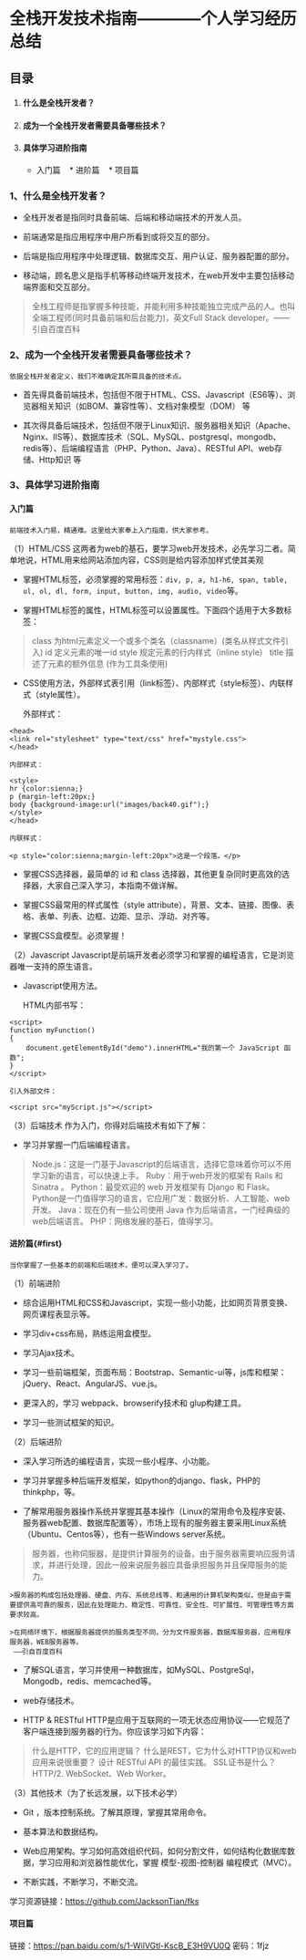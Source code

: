 # 全栈开发技术指南————个人学习经历总结
## 目录
1. #### 什么是全栈开发者？
2. #### 成为一个全栈开发者需要具备哪些技术？
3. #### 具体学习进阶指南
    * 入门篇
    * 进阶篇
    * 项目篇

### 1、什么是全栈开发者？
* 全栈开发者是指同时具备前端、后端和移动端技术的开发人员。

* 前端通常是指应用程序中用户所看到或将交互的部分。

* 后端是指应用程序中处理逻辑、数据库交互、用户认证、服务器配置的部分。

* 移动端，顾名思义是指手机等移动终端开发技术，在web开发中主要包括移动端界面和交互部分。
>全栈工程师是指掌握多种技能，并能利用多种技能独立完成产品的人。也叫全端工程师(同时具备前端和后台能力)，英文Full Stack developer。——引自百度百科

### 2、成为一个全栈开发者需要具备哪些技术？
`依据全栈开发者定义，我们不难确定其所需具备的技术点。`
* 首先得具备前端技术，包括但不限于HTML、CSS、Javascript（ES6等）、浏览器相关知识（如BOM、兼容性等）、文档对象模型（DOM） 等

* 其次得具备后端技术，包括但不限于Linux知识、服务器相关知识（Apache、Nginx、IIS等）、数据库技术（SQL、MySQL、postgresql，mongodb、redis等）、后端编程语言（PHP、Python、Java）、RESTful API、web存储、Http知识 等

### 3、具体学习进阶指南
#### 入门篇
`前端技术入门易，精通难。这里给大家奉上入门指南，供大家参考。`

（1）HTML/CSS
这两者为web的基石，要学习web开发技术，必先学习二者。简单地说，HTML用来给网站添加内容，CSS则是给内容添加样式使其美观
* 掌握HTML标签，必须掌握的常用标签：`div, p, a, h1-h6, span, table, ul, ol, dl, form, input, button, img, audio, video`等。

* 掌握HTML标签的属性，HTML标签可以设置属性。下面四个适用于大多数标签：
>class	为html元素定义一个或多个类名（classname）(类名从样式文件引入)
id	定义元素的唯一id
style	规定元素的行内样式（inline style）
title	描述了元素的额外信息 (作为工具条使用)

* CSS使用方法，外部样式表引用（link标签）、内部样式（style标签）、内联样式（style属性）。

    外部样式：
```
<head>
<link rel="stylesheet" type="text/css" href="mystyle.css">
</head>
```

    内部样式：
```<head>
<style>
hr {color:sienna;}
p {margin-left:20px;}
body {background-image:url("images/back40.gif");}
</style>
</head>
```

    内联样式：
```
<p style="color:sienna;margin-left:20px">这是一个段落。</p>
```


* 掌握CSS选择器，最简单的 id 和 class 选择器，其他更复杂同时更高效的选择器，大家自己深入学习，本指南不做详解。

* 掌握CSS最常用的样式属性（style attribute），背景、文本、链接、图像、表格、表单、列表、边框、边距、显示、浮动、对齐等。

* 掌握CSS盒模型。必须掌握！

（2）Javascript
Javascript是前端开发者必须学习和掌握的编程语言，它是浏览器唯一支持的原生语言。
* Javascript使用方法。

    HTML内部书写：
```
<script>
function myFunction()
{
    document.getElementById("demo").innerHTML="我的第一个 JavaScript 函数";
}
</script>
```

    引入外部文件：
```
<script src="myScript.js"></script>
```

（3）后端技术
作为入门，你得对后端技术有如下了解：

* 学习并掌握一门后端编程语言。
>Node.js：这是一门基于Javascript的后端语言，选择它意味着你可以不用学习新的语言，可以快速上手。
Ruby：用于web开发的框架有 Rails 和 Sinatra 。
Python：最受欢迎的 web 开发框架有 Django 和 Flask。Python是一门值得学习的语言，它应用广发：数据分析、人工智能、web开发。
Java：现在仍有一些公司使用 Java 作为后端语言。一门经典级的web后端语言。
PHP：网络发展的基石，值得学习。



#### 进阶篇{#first}
`当你掌握了一些基本的前端和后端技术，便可以深入学习了。`

（1）前端进阶
* 综合运用HTML和CSS和Javascript，实现一些小功能，比如网页背景变换、网页课程表显示等。

* 学习div+css布局，熟练运用盒模型。

* 学习Ajax技术。

* 学习一些前端框架，页面布局：Bootstrap、Semantic-ui等，js库和框架：jQuery、React、AngularJS、vue.js。

* 更深入的，学习 webpack、browserify技术和 glup构建工具。

* 学习一些测试框架的知识。

（2）后端进阶
* 深入学习所选的编程语言，实现一些小程序、小功能。

* 学习并掌握多种后端开发框架，如python的django、flask，PHP的thinkphp，等。

* 了解常用服务器操作系统并掌握其基本操作（Linux的常用命令及程序安装、服务器web配置、数据库配置等），市场上现有的服务器主要采用Linux系统（Ubuntu、Centos等），也有一些Windows server系统。
>服务器，也称伺服器，是提供计算服务的设备。由于服务器需要响应服务请求，并进行处理，因此一般来说服务器应具备承担服务并且保障服务的能力。

    >服务器的构成包括处理器、硬盘、内存、系统总线等，和通用的计算机架构类似，但是由于需要提供高可靠的服务，因此在处理能力、稳定性、可靠性、安全性、可扩展性、可管理性等方面要求较高。

    >在网络环境下，根据服务器提供的服务类型不同，分为文件服务器，数据库服务器，应用程序服务器，WEB服务器等。
     ——引自百度百科

* 了解SQL语言，学习并使用一种数据库，如MySQL、PostgreSql，Mongodb，redis、memcached等。

* web存储技术。

* HTTP & RESTful
HTTP是应用于互联网的一项无状态应用协议——它规范了客户端连接到服务器的行为。你应该学习如下内容：
>什么是HTTP，它的应用逻辑？
什么是REST，它为什么对HTTP协议和web应用来说很重要？
设计 RESTful API 的最佳实践。
SSL证书是什么？
HTTP/2.
WebSocket、Web Worker。

（3）其他技术（为了长远发展，以下技术必学）
* Git ，版本控制系统。了解其原理，掌握其常用命令。

* 基本算法和数据结构。

* Web应用架构。学习如何高效组织代码，如何分割文件，如何结构化数据库数据，学习应用和浏览器性能优化，掌握 模型-视图-控制器 编程模式（MVC）。

* 不断实践，不断学习，不断交流。

学习资源链接：<https://github.com/JacksonTian/fks>


#### 项目篇

链接：https://pan.baidu.com/s/1-WilVGtl-KscB_E3H9VU0Q 密码：1fjz
